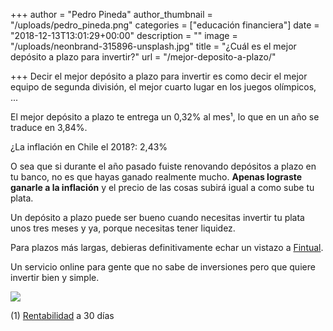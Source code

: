 +++
author = "Pedro Pineda"
author_thumbnail = "/uploads/pedro_pineda.png"
categories = ["educación financiera"]
date = "2018-12-13T13:01:29+00:00"
description = ""
image = "/uploads/neonbrand-315896-unsplash.jpg"
title = "¿Cuál es el mejor depósito a plazo para invertir?"
url = "/mejor-deposito-a-plazo/"

+++
Decir el mejor depósito a plazo para invertir es como decir el mejor equipo de segunda división, el mejor cuarto lugar en los juegos olímpicos, ...

El mejor depósito a plazo te entrega un 0,32% al mes¹, lo que en un año se traduce en 3,84%.

¿La inflación en Chile el 2018?: 2,43%

O sea que si durante el año pasado fuiste renovando depósitos a plazo en tu banco, no es que hayas ganado realmente mucho. **Apenas lograste ganarle a la inflación** y el precio de las cosas subirá igual a como sube tu plata.

Un depósito a plazo puede ser bueno cuando necesitas invertir tu plata unos tres meses y ya, porque necesitas tener liquidez.

Para plazos más largas, debieras definitivamente echar un vistazo a [Fintual](https://fintual.cl/?utm_source=edu.fintual.cl&utm_medium=referral&utm_content=mejor-deposito-a-plazo-170).

Un servicio online para gente que no sabe de inversiones pero que quiere invertir bien y simple.

![](/uploads/cual-es-el-mejor-deposito-1200x630.png)

(1) [Rentabilidad](https://www.rankia.cl/blog/mejores-depositos-a-plazo/3257869-cuales-son-mejores-depositos-plazo-para-2019) a 30 días